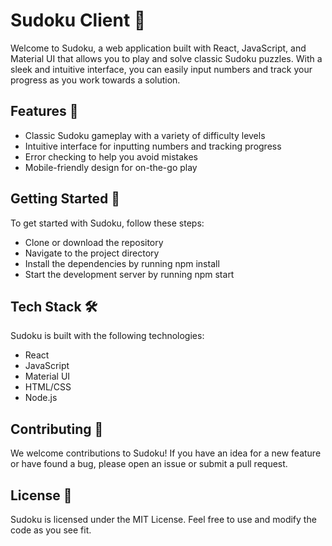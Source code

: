 # Sudoku Client 🧩
Welcome to Sudoku, a web application built with React, JavaScript, and Material UI that allows you to play and solve classic Sudoku puzzles. With a sleek and intuitive interface, you can easily input numbers and track your progress as you work towards a solution.

## Features 🎨
- Classic Sudoku gameplay with a variety of difficulty levels
- Intuitive interface for inputting numbers and tracking progress
- Error checking to help you avoid mistakes
- Mobile-friendly design for on-the-go play

## Getting Started 🚀
To get started with Sudoku, follow these steps:

- Clone or download the repository
- Navigate to the project directory
- Install the dependencies by running npm install
- Start the development server by running npm start

## Tech Stack 🛠
Sudoku is built with the following technologies:

- React
- JavaScript
- Material UI
- HTML/CSS
- Node.js

## Contributing 🤝
We welcome contributions to Sudoku! If you have an idea for a new feature or have found a bug, please open an issue or submit a pull request.

## License 📜
Sudoku is licensed under the MIT License. Feel free to use and modify the code as you see fit.
